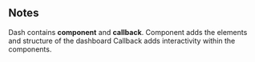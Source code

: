 ## Notes

Dash contains **component** and **callback**.
Component adds the elements and structure of the dashboard
Callback adds interactivity within the components.
